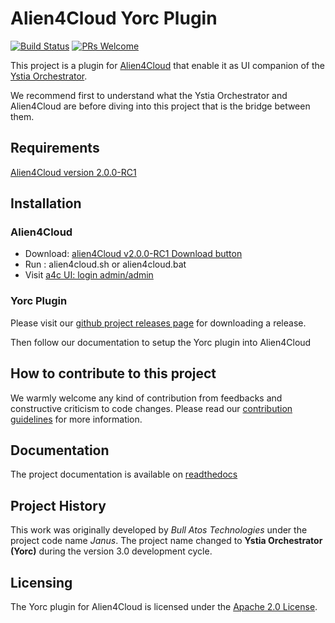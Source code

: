 # Alien4Cloud Yorc Plugin

[![Build Status](https://travis-ci.org/ystia/yorc-a4c-plugin.svg?branch=develop)](https://travis-ci.org/ystia/yorc-a4c-plugin)
[![PRs Welcome](https://img.shields.io/badge/PRs-welcome-brightgreen.svg?style=flat-square)](http://makeapullrequest.com)

This project is a plugin for [Alien4Cloud](http://alien4cloud.github.io) that enable it as UI companion of the [Ystia Orchestrator](https://github.com/ystia/yorc).

We recommend first to understand what the Ystia Orchestrator and Alien4Cloud are before diving into this project that is the bridge between them.

## Requirements

[Alien4Cloud version 2.0.0-RC1](http://alien4cloud.github.io/#/documentation/2.0.0/index.html)

## Installation

### Alien4Cloud

* Download: [alien4Cloud v2.0.0-RC1 Download button](https://alien4cloud.github.io/)
* Run : alien4cloud.sh or alien4cloud.bat
* Visit [a4c UI: login admin/admin](http://localhost:8088)

### Yorc Plugin

Please visit our [github project releases page](https://github.com/ystia/yorc/releases) for downloading a release.

Then follow our documentation to setup the Yorc plugin into Alien4Cloud

## How to contribute to this project

We warmly welcome any kind of contribution from feedbacks and constructive criticism to code changes.
Please read our [contribution guidelines](CONTRIBUTING.md) for more information.

## Documentation

The project documentation is available on [readthedocs](http://yorc-a4c-plugin.readthedocs.io/en/latest/)

## Project History

This work was originally developed by _Bull Atos Technologies_ under the project code name _Janus_. The project name changed to __Ystia Orchestrator **(Yorc)**__ during the version 3.0 development cycle.

## Licensing

The Yorc plugin for Alien4Cloud is licensed under the [Apache 2.0 License](LICENSE).
